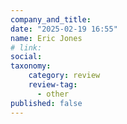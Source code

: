 ```yaml
---
company_and_title: 
date: "2025-02-19 16:55"
name: Eric Jones
# link:
social: 
taxonomy:
    category: review
    review-tag:
      - other
published: false
---
```



